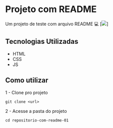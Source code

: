 # Projeto com README
Um projeto de teste com arquivo README 💻
[<img src="./Animação.gif">]

## Tecnologias Utilizadas

- HTML
- CSS
- JS

## Como utilizar

1 - Clone pro projeto
```
git clone <url>
```
2 - Acesse a pasta do projeto
```
cd repositorio-com-readme-01
```